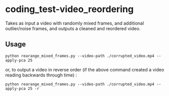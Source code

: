 # coding_test-video_reordering
Takes as input a video with randomly mixed frames, and additional outlier/noise frames, and outputs a cleaned and reordered video.

## Usage

```
python rearange_mixed_frames.py --video-path ./corrupted_video.mp4 --apply-pca 25
```

or, to output a video in reverse order (if the above command created a video reading backwards through time) :

```
python rearange_mixed_frames.py --video-path ./corrupted_video.mp4 --apply-pca 25 -r
```
